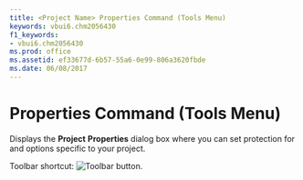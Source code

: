 ```yaml
---
title: <Project Name> Properties Command (Tools Menu)
keywords: vbui6.chm2056430
f1_keywords:
- vbui6.chm2056430
ms.prod: office
ms.assetid: ef33677d-6b57-55a6-0e99-806a3620fbde
ms.date: 06/08/2017
---
```



# <Project Name> Properties Command (Tools Menu)

Displays the  **Project** **Properties** dialog box where you can set protection for and options specific to your project.

Toolbar shortcut: 
![Toolbar button](images/tbr_prpr_ZA01201728.gif).

